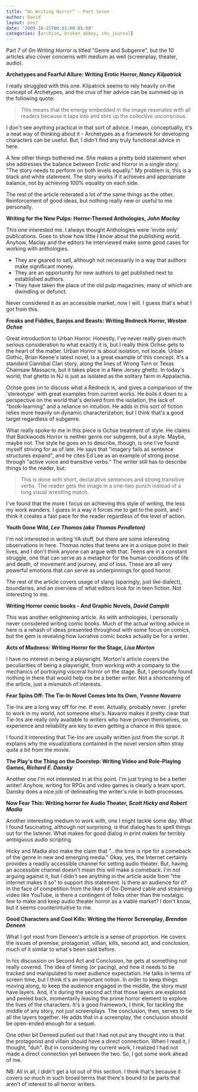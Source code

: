 ```yaml
---
title: “On Writing Horror” – Part Seven
author: David
layout: post
date: "2009-10-15T00:01:00-05:00"
categories: [archive, broken_abbey, shu_journal]
---
```


Part 7 of _On Writing Horror_ is titled "Genre and Subgenre", but the 10
articles also cover concerns with medium as well (screenplay, theater, audio).

**Archetypes and Fearful Allure: Writing Erotic Horror, _Nancy Kilpatrick_**

I really struggled with this one. Kilpatrick seems to rely heavily on the
concept of Archetypes, and the crux of her advice can be summed up in the
following quote:

> This means that the energy embedded in the image resonates with all readers
> because it taps into and stirs up the collective unconscious.

I don't see anything practical in that sort of advice. I mean, conceptually,
it's a neat way of thinking about it - Archetypes as a framework for developing
characters can be useful. But, I didn't find any truly functional advice in
here.

A few other things bothered me. She makes a pretty bold statement when she
addresses the balance between Erotic and Horror in a single story: "The story
needs to perform on both levels equally." My problem is, this is a black and
white statement. The story works if it achieves and appropriate balance, not by
achieving 100% equality on each side.

The rest of the article reiterated a lot of the same things as the other.
Reinforcement of good ideas, but nothing really new or useful to me personally.

**Writing for the New Pulps: Horror-Themed Anthologies, _John Maclay_**

This one interested me. I always thought Anthologies were 'invite only'
publications. Goes to show how little I know about the publishing world. Anyhow,
Maclay and the editors he interviewed make some good cases for working with
anthologies.

- They are geared to sell, although not necessarily in a way that authors make
  significant money.
- They are an opportunity for new authors to get published next to established
  authors.
- They have taken the place of the old pulp magazines, many of which are
  dwindling or defunct.

Never considered it as an accessible market, now I will. I guess that's what I
got from this.

**Freaks and Fiddles, Banjos and Beasts: Writing Redneck Horror, _Weston
Ochse_**

Great introduction to Urban Horror. Honestly, I've never really given much
serious consideration to what exactly it is, but I really think Ochse gets to
the heart of the matter. Urban Horror is about isolation, not locale. Urban
Gothic, Brian Keene's latest novel, is a great example of this concept. It's a
standard Cannibal Clan story, along the lines of Wrong Turn or Texas Chainsaw
Massacre, but it takes place in a New Jersey ghetto. In today's world, that
ghetto in NJ is just as isolated as the solitary farm in Appalachia.

Ochse goes on to discuss what a Redneck is, and gives a comparison of the
'stereotype' with great examples from current works. He boils it down to a
perspective on the world that's derived from the isolation, the lack of
"book-learning" and a reliance on intuition. He adds in this sort of fiction
relies more heavily on dynamic characterization, but I think that's a good
target regardless of subgenre.

What really spoke to me in this piece is Ochse treatment of style. He claims
that Backwoods Horror is neither genre nor subgenre, but a style. Maybe, maybe
not. The style he goes on to describe, though, is one I've found myself striving
for as of late. He says that "imagery fails as sentence structures expand", and
he cites Ed Lee as an example of strong prose through "active voice and
transitive verbs." The writer still has to describe things to the reader, but:

> This is done with short, declarative sentences and strong transitive verbs.
> The reader gets the image in a one-two punch instead of a long visual
> wrestling match.

I've found that the more I focus on achieving this style of writing, the less my
work wanders. I guess in a way it forces me to get to the point, and I think it
creates a fast pace for the reader regardless of the level of action.

**Youth Gone Wild, _Lee Thomas (aka Thomas Pendleton)_**

I'm not interested in writing YA stuff, but there are some interesting
observations in here. Thomas notes that teens are in a unique point in their
lives, and I don't think anyone can argue with that. Teens are in a constant
struggle, one that can serve as a metaphor for the human conditions of life and
death, of movement and journey, and of loss. These are all very powerful
emotions that can serve as underpinnings for good horror.

The rest of the article covers usage of slang (sparingly, just like dialect),
boundaries, and an overview of what editors look for in teen fiction. Not
interesting to me.

**Writing Horror comic books - And Graphic Novels, _David Campiti_**

This was another enlightening article. As with anthologies, I personally never
considered writing comic books. Much of the actual writing advice in here is a
rehash of ideas presented throughout with some focus on comics, but the gem is
revealing how lucrative comic books actually be for a writer.

**Acts of Madness: Writing Horror for the Stage, _Lisa Morton_**

I have no interest in being a playwright. Morton's article covers the
peculiarities of being a playwright, from working with a company to the
mechanics of portraying visceral horror on the stage. But, I personally found
nothing in there that would help me be a better writer. Not a shortcoming of the
article, just a mismatch of interests.

**Fear Spins Off: The Tie-In Novel Comes Into Its Own, _Yvonne Navarro_**

Tie-Ins are a long way off for me. If ever. Actually, probably never. I prefer
to work in my world, not someone else's. Navarro makes it pretty clear that
Tie-Ins are really only available to writers who have proven themselves, so
experience and reliability are key to even getting a chance in this space.

I found it interesting that Tie-Ins are usually written just from the script. It
explains why the visualizations contained in the novel version often stray quite
a bit from the movie.

**The Play's the Thing on the Doorstep: Writing Video and Role-Playing Games,
_Richard E. Dansky_**

Another one I'm not interested in at this point. I'm just trying to be a better
writer! Anyhow, writing for RPGs and video games is clearly a team sport. Dansky
does a nice job of delineating the writer's role in both processes.

**Now Fear This: Writing horror for Audio Theater, _Scott Hicky and Robert
Madia_**

Another interesting medium to work with, one I might tackle some day. What I
found fascinating, although not surprising, is that dialog has to spell things
out for the listener. What makes for good dialog in print makes for terribly
ambiguous audio scripting.

Hicky and Madia also make the claim that "...the time is ripe for a comeback of
the genre in new and emerging media." Okay, yes, the Internet certainly provides
a readily accessible channel for setting audio theater. But, having an
accessible channel doesn't mean this will make a comeback. I'm not arguing
against it, but I didn't see anything in the article aside from "the internet
makes it so" to support this statement. Is there an audience for it? In the face
of competition from the likes of On-Demand cable and streaming video like
YouTube, is there a contingent of folks other than the nostalgic few to make and
keep audio theater horror as a viable market? I don't know, but it seems
counterintuitive to me.

**Good Characters and Cool Kills: Writing the Horror Screenplay, _Brendan
Deneen_**

What I got most from Deneen's article is a sense of proportion. He covers the
issues of premise, protagonist, villian, kills, second act, and conclusion, much
of it similar to what's been said before.

In his discussion on Second Act and Conclusion, he gets at something not really
covered. The idea of timing (or pacing), and how it needs to be tracked and
manipulated to meet audience expectation. He talks in terms of screen time, but
I think it's an important notion. In order to keep things moving along, to keep
the audience engaged in the middle, the story must have layers. And, it's during
the second act that those layers are explored and peeled back, momentarily
leaving the prime horror element to explore the lives of the characters. It's a
good framework, I think, for tackling the middle of any story, not just
screenplays. The conclusion, then, serves to tie all the layers together. He
adds that in a screenplay, the conclusion should be open-ended enough for a
sequel.

One other bit Deneed pulled out that I had not put any thought into is that the
protagonist and villain should have a direct connection. When I read it, I
thought, "duh". But in considering my current work, I realized I had not made a
direct connection yet between the two. So, I got some work ahead of me.

NB: All in all, I didn't get a lot out of this section. I think that's because
it covers so much in such broad terms that there's bound to be parts that aren't
of interest to all horror writers.
